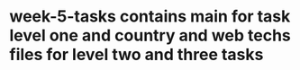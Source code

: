 # week-5-tasks contains main for task level one and country and web techs files for level two and three tasks
